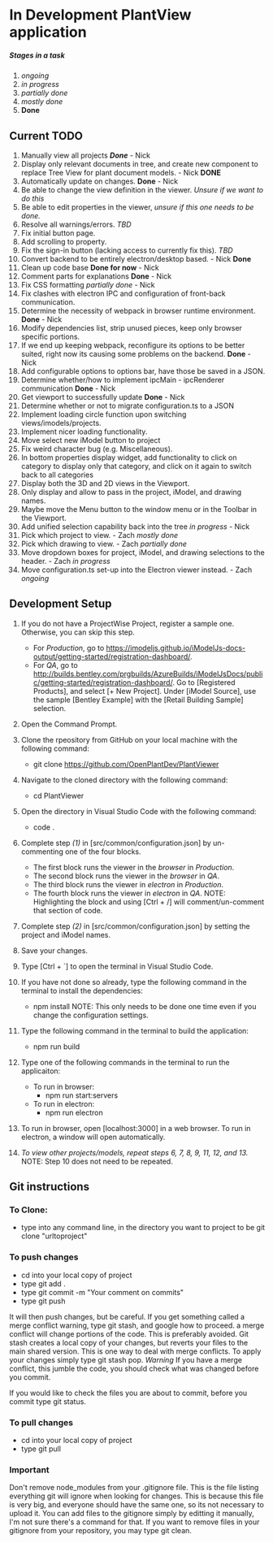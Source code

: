 # In Development PlantView application
##### Stages in a task
1. *ongoing*
2. *in progress*
3. *partially done*
4. *mostly done*
5. **Done**


## Current TODO
1. Manually view all projects ***Done*** - Nick
2. Display only relevant documents in tree, and create new component to replace Tree View for plant document models. - Nick **DONE**
3. Automatically update on changes. **Done** - Nick
4. Be able to change the view definition in the viewer. *Unsure if we want to do this*
5. Be able to edit properties in the viewer, *unsure if this one needs to be done.*
6. Resolve all warnings/errors. *TBD*
7. Fix initial button page.
8. Add scrolling to property.
9. Fix the sign-in button (lacking access to currently fix this). *TBD*
10. Convert backend to be entirely electron/desktop based. - Nick **Done**
11. Clean up code base **Done for now** - Nick
12. Comment parts for explanations **Done** - Nick
13. Fix CSS formatting *partially done* - Nick
14. Fix clashes with electron IPC and configuration of front-back communication.
15. Determine the necessity of webpack in browser runtime environment. **Done** - Nick
16. Modify dependencies list, strip unused pieces, keep only browser specific portions.
17. If we end up keeping webpack, reconfigure its options to be better suited, right now its causing some problems on the backend. **Done** - Nick
18. Add configurable options to options bar, have those be saved in a JSON.
19. Determine whether/how to implement ipcMain - ipcRenderer communication **Done** - Nick
20. Get viewport to successfully update **Done** - Nick
21. Determine whether or not to migrate configuration.ts to a JSON
22. Implement loading circle function upon switching views/imodels/projects.
23. Implement nicer loading functionality.
24. Move select new iModel button to project
25. Fix weird character bug (e.g. Miscellaneous).
26. In bottom properties display widget, add functionality to click on category to display only that category, and click on it again to switch back to all categories
27. Display both the 3D and 2D views in the Viewport.
28. Only display and allow to pass in the project, iModel, and drawing names.
29. Maybe move the Menu button to the window menu or in the Toolbar in the Viewport.
30. Add unified selection capability back into the tree *in progress* - Nick
31. Pick which project to view. - Zach *mostly done*
32. Pick which drawing to view. - Zach *partially done*
33. Move dropdown boxes for project, iModel, and drawing selections to the header. - Zach *in progress*
34. Move configuration.ts set-up into the Electron viewer instead. - Zach *ongoing*

## Development Setup

1.	If you do not have a ProjectWise Project, register a sample one. Otherwise, you can skip this step.
	- For *Production*, go to https://imodeljs.github.io/iModelJs-docs-output/getting-started/registration-dashboard/.
	- For *QA*, go to http://builds.bentley.com/prgbuilds/AzureBuilds/iModelJsDocs/public/getting-started/registration-dashboard/.
	Go to [Registered Products], and select [+ New Project].
	Under [iModel Source], use the sample [Bentley Example] with the [Retail Building Sample] selection.

2.    Open the Command Prompt.

3.	Clone the rpeository from GitHub on your local machine with the following command:
	*	git clone https://github.com/OpenPlantDev/PlantViewer

4.	Navigate to the cloned directory with the following command:
	*	cd PlantViewer

5.	Open the directory in Visual Studio Code with the following command:
	*	code .

6.	Complete step *(1)* in [src/common/configuration.json] by un-commenting one of the four blocks.
	- The first block runs the viewer in the *browser* in *Production*.
	- The second block runs the viewer in the *browser* in *QA*.
	- The third block runs the viewer in *electron* in *Production*.
	- The fourth block runs the viewer in *electron* in *QA*.
	NOTE: Highlighting the block and using [Ctrl + /] will comment/un-comment that section of code.

7.  Complete step *(2)* in [src/common/configuration.json] by setting the project and iModel names.

8.	Save your changes.

9.	Type [Ctrl + `] to open the terminal in Visual Studio Code.

10.	If you have not done so already, type the following command in the terminal to install the dependencies:
	*	npm install
	NOTE: This only needs to be done one time even if you change the configuration settings.

11.	Type the following command in the terminal to build the application:
	*	npm run build

12.	Type one of the following commands in the terminal to run the applicaiton:
	- To run in browser:
		*	npm run start:servers
	- To run in electron:
		*	npm run electron

13.	To run in browser, open [localhost:3000] in a web browser.
	To run in electron, a window will open automatically.

14.	*To view other projects/models, repeat steps 6, 7, 8, 9, 11, 12, and 13.*
	NOTE: Step 10 does not need to be repeated.

## Git instructions

### To Clone:
   - type into any command line, in the directory you want to project to be git clone "urltoproject"

### To push changes

   - cd into your local copy of project
   - type git add .
   - type git commit -m "Your comment on commits"
   - type git push

  It will then push changes, but be careful. If you get something called a merge conflict warning, type git stash, and google how to proceed. a merge conflict will change portions of the code. This is preferably avoided.
  Git stash creates a local copy of your changes, but reverts your files to the main shared version. This is one way to deal with merge conflicts. To apply your changes simply type git stash pop.
  *Warning* If you have a merge conflict, this jumble the code, you should check what was changed before you commit.

  If you would like to check the files you are about to commit, before you commit type git status.

### To pull changes

  - cd into your local copy of project
  - type git pull

### Important
Don't remove node_modules from your .gitignore file. This is the file listing everything git will ignore
when looking for changes. This is because this file is very big, and everyone should have the same one, so its not necessary to upload it.
You can add files to the gitignore simply by editting it manually, I'm not sure there's a command for that. If you want to remove files in your gitignore from your repository, you may type git clean.
